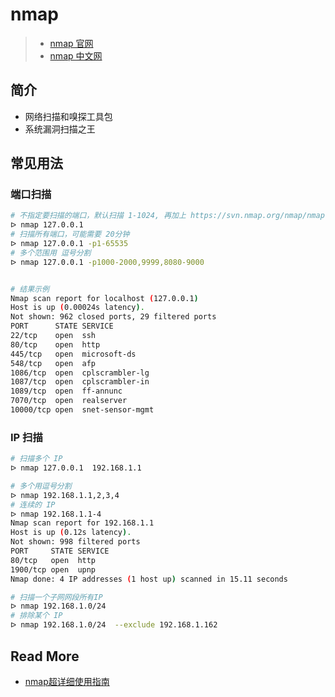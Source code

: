 # nmap

> - [nmap 官网](https://nmap.org/)
> - [nmap 中文网](http://www.nmap.com.cn/)

## 简介

- 网络扫描和嗅探工具包
- 系统漏洞扫描之王

## 常见用法

### 端口扫描

```bash
# 不指定要扫描的端口，默认扫描 1-1024, 再加上 https://svn.nmap.org/nmap/nmap-services 著名端口
ᐅ nmap 127.0.0.1
# 扫描所有端口，可能需要 20分钟
ᐅ nmap 127.0.0.1 -p1-65535
# 多个范围用 逗号分割
ᐅ nmap 127.0.0.1 -p1000-2000,9999,8080-9000


# 结果示例
Nmap scan report for localhost (127.0.0.1)
Host is up (0.00024s latency).
Not shown: 962 closed ports, 29 filtered ports
PORT      STATE SERVICE
22/tcp    open  ssh
80/tcp    open  http
445/tcp   open  microsoft-ds
548/tcp   open  afp
1086/tcp  open  cplscrambler-lg
1087/tcp  open  cplscrambler-in
1089/tcp  open  ff-annunc
7070/tcp  open  realserver
10000/tcp open  snet-sensor-mgmt
```

### IP 扫描

```bash
# 扫描多个 IP
ᐅ nmap 127.0.0.1  192.168.1.1

# 多个用逗号分割
ᐅ nmap 192.168.1.1,2,3,4
# 连续的 IP
ᐅ nmap 192.168.1.1-4
Nmap scan report for 192.168.1.1
Host is up (0.12s latency).
Not shown: 998 filtered ports
PORT     STATE SERVICE
80/tcp   open  http
1900/tcp open  upnp
Nmap done: 4 IP addresses (1 host up) scanned in 15.11 seconds

# 扫描一个子网网段所有IP
ᐅ nmap 192.168.1.0/24
# 排除某个 IP
ᐅ nmap 192.168.1.0/24  --exclude 192.168.1.162
```





## Read More

- [nmap超详细使用指南](https://crayon-xin.github.io/2018/08/12/nmap%E8%B6%85%E8%AF%A6%E7%BB%86%E4%BD%BF%E7%94%A8%E6%8C%87%E5%8D%97/)